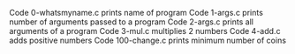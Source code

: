 Code 0-whatsmyname.c prints name of program
Code 1-args.c prints number of arguments passed to a program
Code 2-args.c prints all arguments of a program
Code 3-mul.c multiplies 2 numbers
Code 4-add.c adds positive numbers
Code 100-change.c prints minimum number of coins
